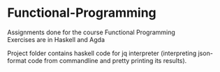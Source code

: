 # Functional-Programming

Assignments done for the course Functional Programming  
Exercises are in Haskell and Agda

Project folder contains haskell code for jq interpreter (interpreting json-format code from commandline and pretty printing its results).
